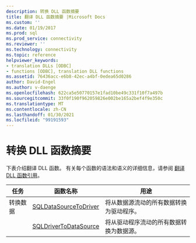 ```yaml
---
description: 转换 DLL 函数摘要
title: 翻译 DLL 函数摘要 |Microsoft Docs
ms.custom: ''
ms.date: 01/19/2017
ms.prod: sql
ms.prod_service: connectivity
ms.reviewer: ''
ms.technology: connectivity
ms.topic: reference
helpviewer_keywords:
- translation DLLs [ODBC]
- functions [ODBC], translation DLL functions
ms.assetid: 76436acc-e6b8-42ec-a4bf-0edea65d0286
author: David-Engel
ms.author: v-daenge
ms.openlocfilehash: 622ca5e50770157e1fad10be49c331f10f7a497b
ms.sourcegitcommit: 33f0f190f962059826e002be165a2bef4f9e350c
ms.translationtype: MT
ms.contentlocale: zh-CN
ms.lasthandoff: 01/30/2021
ms.locfileid: "99191593"
---
```

# <a name="translation-dll-function-summary"></a>转换 DLL 函数摘要
下表介绍翻译 DLL 函数。 有关每个函数的语法和语义的详细信息，请参阅 [翻译 DLL 函数引用](../../../odbc/reference/syntax/translation-dll-api-reference.md)。  
  
|任务|函数名称|用途|  
|----------|-------------------|-------------|  
|转换数据|[SQLDataSourceToDriver](../../../odbc/reference/syntax/sqldatasourcetodriver-function.md)|将从数据源流动的所有数据转换为驱动程序。|  
||[SQLDriverToDataSource](../../../odbc/reference/syntax/sqldrivertodatasource-function.md)|将从驱动程序流动的所有数据转换为数据源。|
